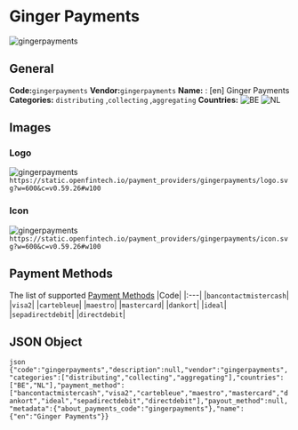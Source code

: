 # Ginger Payments 
![gingerpayments](https://static.openfintech.io/payment_providers/gingerpayments/logo.svg?w=600&c=v0.59.26#w100) 
## General 
**Code:**`gingerpayments` 
**Vendor:**`gingerpayments` 
**Name:** 
:	[en] Ginger Payments 
**Categories:** 
`distributing` ,`collecting` ,`aggregating` 
**Countries:** 
![BE](https://cdnjs.cloudflare.com/ajax/libs/flag-icon-css/3.3.0/flags/4x3/BE.svg#w24) 
![NL](https://cdnjs.cloudflare.com/ajax/libs/flag-icon-css/3.3.0/flags/4x3/NL.svg#w24) 
 
## Images 
### Logo 
![gingerpayments](https://static.openfintech.io/payment_providers/gingerpayments/logo.svg?w=600&c=v0.59.26#w100) 
``` https://static.openfintech.io/payment_providers/gingerpayments/logo.svg?w=600&c=v0.59.26#w100 ``` 
### Icon 
![gingerpayments](https://static.openfintech.io/payment_providers/gingerpayments/icon.svg?w=600&c=v0.59.26#w100) 
``` https://static.openfintech.io/payment_providers/gingerpayments/icon.svg?w=600&c=v0.59.26#w100 ``` 
## Payment Methods 
The list of supported [Payment Methods](#) 
|Code| 
|:---| 
|`bancontactmistercash`| 
|`visa2`| 
|`cartebleue`| 
|`maestro`| 
|`mastercard`| 
|`dankort`| 
|`ideal`| 
|`sepadirectdebit`| 
|`directdebit`| 
 
## JSON Object 
```json {"code":"gingerpayments","description":null,"vendor":"gingerpayments","categories":["distributing","collecting","aggregating"],"countries":["BE","NL"],"payment_method":["bancontactmistercash","visa2","cartebleue","maestro","mastercard","dankort","ideal","sepadirectdebit","directdebit"],"payout_method":null,"metadata":{"about_payments_code":"gingerpayments"},"name":{"en":"Ginger Payments"}} ``` 
